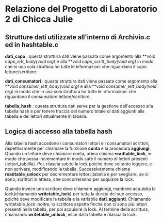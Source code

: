 # Relazione del Progetto di Laboratorio 2 di Chicca Julie

## Strutture dati utilizzate all'interno di Archivio.c ed in hashtable.c

**dati_capo**  : questa struttura dati viene passata come argomento alla **void *capo_lett_body(void *arg)** e alla
**void *capo_scritt_body(void *arg)** in modo che in una sola struttura ho tutte le informazioni che riguardano il 
capo lettore/scrittore.

**dati_consumatori** : questa struttura dati viene passata come argomento alla **void *consumer_lett_body(void *arg)** e 
alla **void *consumer_lett_body(void *arg)** in modo che in una sola struttura ho tutte le informazioni che riguardano il 
consumatore lettore/scrittore.

**tabella_hash** : questa struttura dati serve per la gestione dell'accesso alla tabella hash e per tenere traccia
del numero totale di dati aggiunti alla tabella e dei lettori attualmente in tabella.

## Logica di accesso alla tabella hash
Alla tabella hash accedono i consumatori lettori e i consumatori scrittori, rispettivamente per chiamare la funzione **conta** e la procedura **aggiungi**.
Quando un lettore deve chiamare conta, prima chiama **readtable_lock**, in modo che possa incrementare in modo safe il numero di lettori presenti (lettori_tabella). Poi, rilascia subito la lock poichè deve soltanto leggere, e non scrivere, modificando la tabella. 
Successivamente chiama **readtable_unlock** per decrementare lettori_tabella e per svegliare, se ci sono, scrittori in attesa, che concorreranno per acquisire la lock.

Quando invece uno scrittore deve chiamare aggiungi, mantiene acquisita la lock(chiamando **writetable_lock**) per tutta la durata del suo accesso, poichè deve modificare la tabella e la variabile **dati_aggiunti**. Chiamando writetable_lock inoltre, lo scrittore aspetta finchè non ci sono più lettori presenti nella tabella, per poi acquisire la lock. Al termine della scrittura, chiamando **writetable_unlock**, esce dalla tabella e rilascia la lock.





